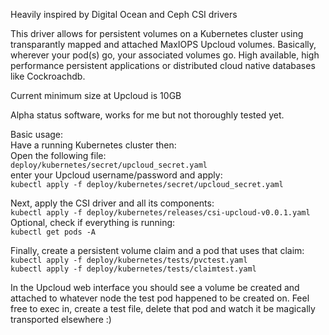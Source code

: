 Heavily inspired by Digital Ocean and Ceph CSI drivers

This driver allows for persistent volumes on a Kubernetes cluster using transparantly mapped and attached MaxIOPS Upcloud volumes. Basically, wherever your pod(s) go, your associated volumes go. High available, high performance persistent applications or distributed  cloud native databases like Cockroachdb.  

Current minimum size at Upcloud is 10GB  

Alpha status software, works for me but not thoroughly tested yet.

Basic usage:  
Have a running Kubernetes cluster then:  
Open the following file:  
`deploy/kubernetes/secret/upcloud_secret.yaml`  
enter your Upcloud username/password and apply:  
`kubectl apply -f deploy/kubernetes/secret/upcloud_secret.yaml`  

Next, apply the CSI driver and all its components:  
`kubectl apply -f deploy/kubernetes/releases/csi-upcloud-v0.0.1.yaml`  
Optional, check if everything is running:  
`kubectl get pods -A`

Finally, create a persistent volume claim and a pod that uses that claim:  
`kubectl apply -f deploy/kubernetes/tests/pvctest.yaml`  
`kubectl apply -f deploy/kubernetes/tests/claimtest.yaml`  

In the Upcloud web interface you should see a volume be created and attached to whatever node the test pod happened to be created on. Feel free to exec in, create a test file, delete that pod and watch it be magically transported elsewhere :)


